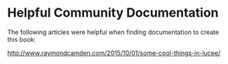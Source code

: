 # Helpful Community Documentation

The following articles were helpful when finding documentation to create this book:

http://www.raymondcamden.com/2015/10/01/some-cool-things-in-lucee/
